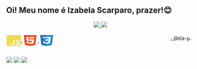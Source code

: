 ## Oi! Meu nome é Izabela Scarparo, prazer!😊

<div align="center">
  <a href="https://github.com/BelaScarparo">
  <img height="170em" src="https://github-readme-stats.vercel.app/api?username=BelaScarparo&show_icons=true&theme=dracula&include_all_commits=true&count_private=true"/>
  <img height="170em" src="https://github-readme-stats.vercel.app/api/top-langs/?username=BelaScarparo&layout=compact&langs_count=7&theme=dracula"/>
</div>
<div style="display: inline_block"><br>
  <img align="center" alt="Bela-Js" height="30" width="40" src="https://raw.githubusercontent.com/devicons/devicon/master/icons/javascript/javascript-plain.svg">
  <img align="center" alt="Bela-HTML" height="30" width="40" src="https://raw.githubusercontent.com/devicons/devicon/master/icons/html5/html5-original.svg">
  <img align="center" alt="Bela-CSS" height="30" width="40" src="https://raw.githubusercontent.com/devicons/devicon/master/icons/css3/css3-original.svg">
  <img align="right" alt="Bela-pic" height="150" style="border-radius:50px;" src="https://media.discordapp.net/attachments/914945203314516098/928430761839849482/download20220103203105.png?width=369&height=369">
</div>

##

<div> 
  <a href="https://www.instagram.com/belascarparo/" target="_blank"><img src="https://img.shields.io/badge/-Instagram-%23E4405F?style=for-the-badge&logo=instagram&logoColor=white" target="_blank"></a>
  <a href = "mailto:belascarparo19@gmail.com"><img src="https://img.shields.io/badge/-Gmail-%23333?style=for-the-badge&logo=gmail&logoColor=white" target="_blank"></a>
  <a href="https://www.linkedin.com/in/izabela-scarparo-53244a1a7/" target="_blank"><img src="https://img.shields.io/badge/-LinkedIn-%230077B5?style=for-the-badge&logo=linkedin&logoColor=white" target="_blank"></a> 
 
</div>
